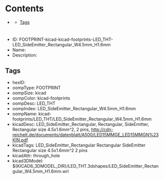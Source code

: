 



Contents
========

* [](#)
	* [Tags](#tags)

# 

- ID: FOOTPRINT-kicad-kicad-footprints-LED_THT-LED_SideEmitter_Rectangular_W4.5mm_H1.6mm
- Name: 
- Description: 

## Tags

- hexID: 
- oompType: FOOTPRINT
- oompSize: kicad
- oompColor: kicad-footprints
- oompDesc: LED_THT
- oompIndex: LED_SideEmitter_Rectangular_W4.5mm_H1.6mm
- oompName: kicad-footprints/LED_THT/LED_SideEmitter_Rectangular_W4.5mm_H1.6mm
- kicadDesc: LED_SideEmitter_Rectangular, Rectangular, SideEmitter,  Rectangular size 4.5x1.6mm^2, 2 pins, http://cdn-reichelt.de/documents/datenblatt/A500/LED15MMGE_LED15MMGN%23KIN.pdf
- kicadTags: LED_SideEmitter_Rectangular Rectangular SideEmitter  Rectangular size 4.5x1.6mm^2 2 pins
- kicadAttr: through_hole
- kicad3DModel: ${KICAD6_3DMODEL_DIR}/LED_THT.3dshapes/LED_SideEmitter_Rectangular_W4.5mm_H1.6mm.wrl
